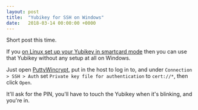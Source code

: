 ```yaml
---
layout: post
title:  "Yubikey for SSH on Windows"
date:   2018-03-14 00:00:00 +0000
---
```

Short post this time.

If you [on Linux set up your Yubikey in smartcard
mode](/2017/10/Yubikey-for-SSH-after-the-infineon-disaster.html) then
you can use that Yubikey without any setup at all on Windows.

Just open
[PuttyWincrypt](https://sourceforge.net/projects/puttywincrypt/), put
in the host to log in to, and under `Connection > SSH > Auth` set
`Private key file for authentication` to `cert://*`, then click
`Open`.

It'll ask for the PIN, you'll have to touch the Yubikey when it's
blinking, and you're in.
